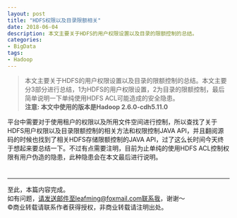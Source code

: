 ```yaml
---
layout: post
title: "HDFS权限以及目录限额相关"
date: 2018-06-04
description: 本文主要关于HDFS的用户权限设置以及目录的限额控制的总结。
categories:
- BigData
tags:
- Hadoop
---
```

> 本文主要关于HDFS的用户权限设置以及目录的限额控制的总结。本文主要分3部分进行总结，1为HDFS的用户权限设置，2为目录的限额控制，最后简单说明一下单纯使用HDFS ACL可能造成的安全隐患。  
> **注意: 本文中使用的版本是Hadoop 2.6.0-cdh5.11.0**  
  
平台中需要对于使用租户的权限以及所用文件空间进行控制，所以查找了关于HDFS用户权限以及目录限额控制的相关方法和权限控制JAVA API，并且翻阅源码的时候也找到了相关HDFS存储限额控制的JAVA API，过了这么长时间今天终于想起来要总结一下。不过有点需要注明，目前为止单纯的使用HDFS ACL控制权限有用户伪造的隐患，此种隐患会在本文最后进行说明。  
  
# 
 
---    
至此，本篇内容完成。  
如有问题，请发送邮件至leafming@foxmail.com联系我，谢谢～  
©商业转载请联系作者获得授权，非商业转载请注明出处。  
